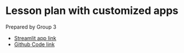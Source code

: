 # Lesson plan with customized apps

Prepared by Group 3

+ [Streamlit app link](https://g03final.streamlit.app)
+ [Github Code link](https://github.com/JW-1211/G03Final)
